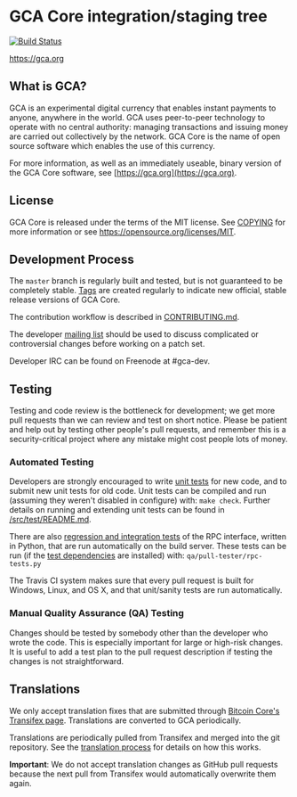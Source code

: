 GCA Core integration/staging tree
=====================================

[![Build Status](https://travis-ci.org/gca-project/gca.svg?branch=master)](https://travis-ci.org/gca-project/gca)

https://gca.org

What is GCA?
----------------

GCA is an experimental digital currency that enables instant payments to
anyone, anywhere in the world. GCA uses peer-to-peer technology to operate
with no central authority: managing transactions and issuing money are carried
out collectively by the network. GCA Core is the name of open source
software which enables the use of this currency.

For more information, as well as an immediately useable, binary version of
the GCA Core software, see [https://gca.org](https://gca.org).

License
-------

GCA Core is released under the terms of the MIT license. See [COPYING](COPYING) for more
information or see https://opensource.org/licenses/MIT.

Development Process
-------------------

The `master` branch is regularly built and tested, but is not guaranteed to be
completely stable. [Tags](https://github.com/gca-project/gca/tags) are created
regularly to indicate new official, stable release versions of GCA Core.

The contribution workflow is described in [CONTRIBUTING.md](CONTRIBUTING.md).

The developer [mailing list](https://groups.google.com/forum/#!forum/gca-dev)
should be used to discuss complicated or controversial changes before working
on a patch set.

Developer IRC can be found on Freenode at #gca-dev.

Testing
-------

Testing and code review is the bottleneck for development; we get more pull
requests than we can review and test on short notice. Please be patient and help out by testing
other people's pull requests, and remember this is a security-critical project where any mistake might cost people
lots of money.

### Automated Testing

Developers are strongly encouraged to write [unit tests](src/test/README.md) for new code, and to
submit new unit tests for old code. Unit tests can be compiled and run
(assuming they weren't disabled in configure) with: `make check`. Further details on running
and extending unit tests can be found in [/src/test/README.md](/src/test/README.md).

There are also [regression and integration tests](/qa) of the RPC interface, written
in Python, that are run automatically on the build server.
These tests can be run (if the [test dependencies](/qa) are installed) with: `qa/pull-tester/rpc-tests.py`

The Travis CI system makes sure that every pull request is built for Windows, Linux, and OS X, and that unit/sanity tests are run automatically.

### Manual Quality Assurance (QA) Testing

Changes should be tested by somebody other than the developer who wrote the
code. This is especially important for large or high-risk changes. It is useful
to add a test plan to the pull request description if testing the changes is
not straightforward.

Translations
------------

We only accept translation fixes that are submitted through [Bitcoin Core's Transifex page](https://www.transifex.com/projects/p/bitcoin/).
Translations are converted to GCA periodically.

Translations are periodically pulled from Transifex and merged into the git repository. See the
[translation process](doc/translation_process.md) for details on how this works.

**Important**: We do not accept translation changes as GitHub pull requests because the next
pull from Transifex would automatically overwrite them again.
